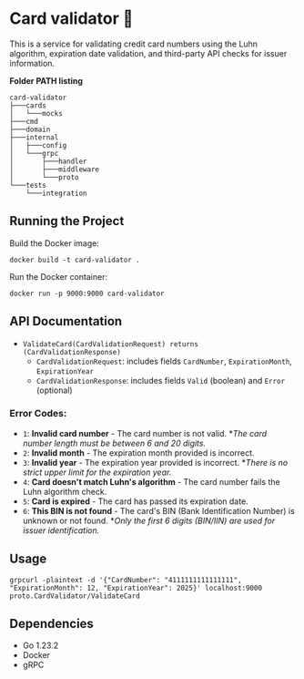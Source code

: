 # Card validator :walking:
This is a service for validating credit card numbers using the Luhn algorithm, expiration date validation, and third-party API checks for issuer information.

**Folder PATH listing**
```
card-validator
├───cards
│   └───mocks
├───cmd
├───domain
├───internal
│   ├───config
│   └───grpc
│       ├───handler
│       ├───middleware
│       └───proto
└───tests
    └───integration
```

## Running the Project
Build the Docker image:
```
docker build -t card-validator .
```

Run the Docker container:
```
docker run -p 9000:9000 card-validator
```

## API Documentation
- `ValidateCard(CardValidationRequest) returns (CardValidationResponse)`
  - `CardValidationRequest`: includes fields `CardNumber`, `ExpirationMonth`, `ExpirationYear`
  - `CardValidationResponse`: includes fields `Valid` (boolean) and `Error` (optional)

### Error Codes:
- `1`: **Invalid card number** - The card number is not valid. *_The card number length must be between 6 and 20 digits._
- `2`: **Invalid month** - The expiration month provided is incorrect.
- `3`: **Invalid year** - The expiration year provided is incorrect. *_There is no strict upper limit for the expiration year._
- `4`: **Card doesn't match Luhn's algorithm** - The card number fails the Luhn algorithm check.
- `5`: **Card is expired** - The card has passed its expiration date.
- `6`: **This BIN is not found** - The card's BIN (Bank Identification Number) is unknown or not found. *_Only the first 6 digits (BIN/IIN) are used for issuer identification._

## Usage
```
grpcurl -plaintext -d '{"CardNumber": "4111111111111111", "ExpirationMonth": 12, "ExpirationYear": 2025}' localhost:9000 proto.CardValidator/ValidateCard
```
## Dependencies
- Go 1.23.2
- Docker
- gRPC
